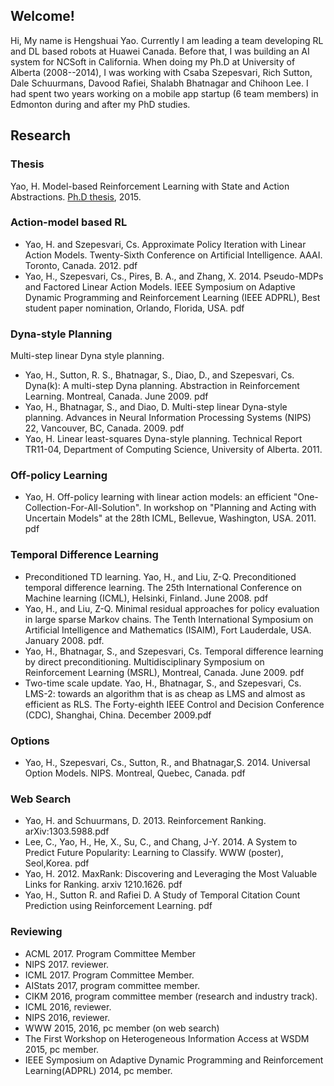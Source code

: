 ## Welcome!

Hi, My name is Hengshuai Yao. Currently I am leading a team developing RL and DL based robots at Huawei Canada. Before that, I was building an AI system for NCSoft in California. When doing my Ph.D at University of Alberta (2008--2014), I was working with Csaba Szepesvari, Rich Sutton, Dale Schuurmans, Davood Rafiei, Shalabh Bhatnagar and Chihoon Lee. I had spent two years working on a mobile app startup (6 team members) in Edmonton during and after my PhD studies.  

## Research

### Thesis
Yao, H. Model-based Reinforcement Learning with State and Action Abstractions. [Ph.D thesis](papers/yao_hengshuai_PhD.pdf), 2015. 

### Action-model based RL

- Yao, H. and Szepesvari, Cs. Approximate Policy Iteration with Linear Action Models. Twenty-Sixth Conference on Artificial Intelligence. AAAI. Toronto, Canada. 2012. pdf
- Yao, H., Szepesvari, Cs., Pires, B. A., and Zhang, X. 2014. Pseudo-MDPs and Factored Linear Action Models. IEEE Symposium on Adaptive Dynamic Programming and Reinforcement Learning (IEEE ADPRL), Best student paper nomination, Orlando, Florida, USA. pdf

### Dyna-style Planning
Multi-step linear Dyna style planning. 

- Yao, H., Sutton, R. S., Bhatnagar, S., Diao, D., and Szepesvari, Cs. Dyna(k): A multi-step Dyna planning. Abstraction in Reinforcement Learning. Montreal, Canada. June 2009. pdf
- Yao, H., Bhatnagar, S., and Diao, D. Multi-step linear Dyna-style planning. Advances in Neural Information Processing Systems (NIPS) 22, Vancouver, BC, Canada. 2009. pdf
- Yao, H. Linear least-squares Dyna-style planning. Technical Report TR11-04, Department of Computing Science, University of Alberta. 2011.

### Off-policy Learning
- Yao, H. Off-policy learning with linear action models: an efficient "One-Collection-For-All-Solution". In workshop on "Planning and Acting with Uncertain Models" at the 28th ICML, Bellevue, Washington, USA. 2011. pdf

### Temporal Difference Learning

- Preconditioned TD learning. 
Yao, H., and Liu, Z-Q. Preconditioned temporal difference learning. The 25th International Conference on Machine learning (ICML), Helsinki, Finland. June 2008. pdf
- Yao, H., and Liu, Z-Q. Minimal residual approaches for policy evaluation in large sparse Markov chains. The Tenth International Symposium on Artificial Intelligence and Mathematics (ISAIM), Fort Lauderdale, USA. January 2008. pdf.
- Yao, H., Bhatnagar, S., and Szepesvari, Cs. Temporal difference learning by direct preconditioning. Multidisciplinary Symposium on Reinforcement Learning (MSRL), Montreal, Canada. June 2009. pdf
- Two-time scale update. 
Yao, H., Bhatnagar, S., and Szepesvari, Cs. LMS-2: towards an algorithm that is as cheap as LMS and almost as efficient as RLS. The Forty-eighth IEEE Control and Decision Conference (CDC), Shanghai, China. December 2009.pdf

### Options
- Yao, H., Szepesvari, Cs., Sutton, R., and Bhatnagar,S. 2014. Universal Option Models. NIPS. Montreal, Quebec, Canada. pdf

### Web Search
- Yao, H. and Schuurmans, D. 2013. Reinforcement Ranking. arXiv:1303.5988.pdf
- Lee, C., Yao, H., He, X., Su, C., and Chang, J-Y. 2014. A System to Predict Future Popularity: Learning to Classify. WWW (poster), Seol,Korea. pdf
- Yao, H. 2012. MaxRank: Discovering and Leveraging the Most Valuable Links for Ranking. arxiv 1210.1626. pdf
- Yao, H., Sutton R. and Rafiei D. A Study of Temporal Citation Count Prediction using Reinforcement Learning. pdf 

### Reviewing
- ACML 2017. Program Committee Member
- NIPS 2017. reviewer.
- ICML 2017. Program Committee Member.
- AIStats 2017, program committee member.
- CIKM 2016, program committee member (research and industry track).
- ICML 2016, reviewer. 
- NIPS 2016, reviewer.
- WWW 2015, 2016, pc member (on web search)
- The First Workshop on Heterogeneous Information Access at WSDM 2015, pc member.
- IEEE Symposium on Adaptive Dynamic Programming and Reinforcement Learning(ADPRL) 2014, pc member.

